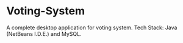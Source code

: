 # Voting-System
A complete desktop application for voting system. Tech Stack: Java (NetBeans I.D.E.) and MySQL.

